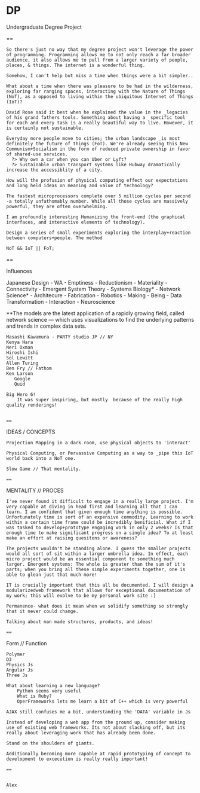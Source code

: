 DP
==

Undergraduate Degree Project

==

	So there's just no way that my degree project won't leverage the power of programming. Programming allows me to not only reach a far broader audience, it also allows me to pull from a larger variety of people, places, & things. The internet is a wonderful thing. 

	Somehow, I can't help but miss a time when things were a bit simpler..

	What about a time when there was pleasure to be had in the wilderness, exploring far ranging spaces, interacting with the Nature of Things (NoT), as a opposed to living within the ubiquitous Internet of Things (IoT)?

	David Rose said it best when he explained the value in the _legacies of his grand fathers tools. Something about having a  specific tool for each and every task is a really beautiful way to live. However, it is certainly not sustainable.

	Everyday more people move to cities; the urban landscape _is most definitely the future of things (FoT). We're already seeing this New Communism+Socialism in the form of reduced private ownership in favor of shared-use services.
	  ?> Why own a car when you can Uber or Lyft?
	  ?> Sustainable urban transport systems like Hubway dramatically increase the accessiblity of a city.

	How will the profusion of physical computing effect our expectations and long held ideas on meaning and value of technology?

	The fastest microprocessors complete over 5 million cycles per second -a totally unfathomably number. While all those cycles are massively powerful, they are often overwhelming. 

	I am profoundly interesting Humanizing the front-end (the graphical interfaces, and interactive elements of technology).

	Design a series of small experiments exploring the interplay+reaction between computers+people. The method

	NoT && IoT || FoT;

==

Influences


Japanese Design 
				- WA
				- Emptiness
				- Reductionism
				- Materiality
				- Connectivity
				- Emergent System Theory
				- Systems Biology*
				- Network Science*
				- Architecure
				- Fabrication
				- Robotics
				- Making
				- Being
				- Data Transformation
				- Interaction
				- Neuroscience

**The models are the latest application of a rapidly growing field, called network science — which uses visualizations to find the underlying patterns and trends in complex data sets.

	Masashi Kawamura - PARTY studio JP // NY
	Kenya Hara 
	Neri Oxman
	Hiroshi Ishi
	Sol Lewitt
	Allen Turing
	Ben Fry // Fathom
	Ken Larson
       Google
       Quid

	Big Hero 6!
		It was super inspiring, but mostly  because of the really high quality renderings!


	==

IDEAS / CONCEPTS


	Projection Mapping in a dark room, use physical objects to 'interact'

	Physical Computing, or Pervassive Computing as a way to _pipe this IoT world back into a NoT one.

	Slow Game // That mentality. 

	==

MENTALITY // PROCES

	I've never found it difficult to engage in a really large project. I'm very capable at diving in head first and learning all that I can learn. I am confident that given enough time anything is possible. Unfortunately time is sort of an expensive commodity. Learning to work within a certain time frame could be incredibly benificial. What if I was tasked to develop+prototype engaging work in only 2 weeks? Is that enough time to make significant progress on a single idea? To at least make an effort at raising quesitons or awareness?

	The projects wouldn't be standing alone. I guess the smaller projects would all sort of sit within a larger umbrella idea. In effect, each micro project would be an essential component to something much larger. Emergent systems: The whole is greater than the sum of it's parts; when you bring all these simple experiments together, one is able to glean just that much more!

	IT is crucially important that this all be documented. I will design a modularizedweb framework that allows for exceptional documentation of my work; this will evolve to be my personal work site :]

	Permanence- what does it mean when we solidify something so strongly that it never could change.

	Talking about man made structures, products, and ideas!

	==

Form // Function

	Polymer
	D3
	Physics Js
	Angular Js
	Three Js

	What about learning a new language?
		Python seems very useful
		What is Ruby?
		OperFrameworks lets me learn a bit of C++ which is very powerful

	AJAX still confuses me a bit, understanding the 'DATA' variable in Js

	Instead of developing a web app from the ground up, consider making use of existing web frameworks. Its not about slacking off, but its really about leveraging work that has already been done.

	Stand on the shoulders of giants.

	Additionally becoming more capable at rapid prototyping of concept to development to excecution is really really important!

	==


	Alex




